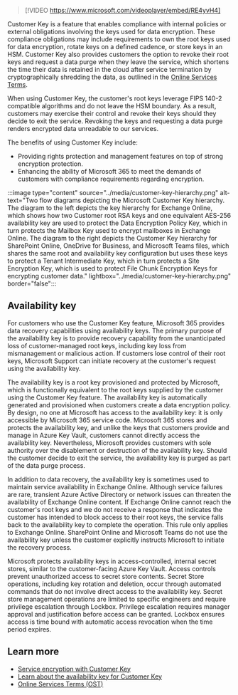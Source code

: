 > [!VIDEO https://www.microsoft.com/videoplayer/embed/RE4yvH4]

Customer Key is a feature that enables compliance with internal policies or external obligations involving the keys used for data encryption. These compliance obligations may include requirements to own the root keys used for data encryption, rotate keys on a defined cadence, or store keys in an HSM. Customer Key also provides customers the option to revoke their root keys and request a data purge when they leave the service, which shortens the time their data is retained in the cloud after service termination by cryptographically shredding the data, as outlined in the [Online Services Terms](https://www.microsoft.com/licensing/product-licensing/products?azure-portal=true).

When using Customer Key, the customer's root keys leverage FIPS 140-2 compatible algorithms and do not leave the HSM boundary. As a result, customers may exercise their control and revoke their keys should they decide to exit the service. Revoking the keys and requesting a data purge renders encrypted data unreadable to our services.

The benefits of using Customer Key include:

- Providing rights protection and management features on top of strong encryption protection.
- Enhancing the ability of Microsoft 365 to meet the demands of customers with compliance requirements regarding encryption.

:::image type="content" source="../media/customer-key-hierarchy.png" alt-text="Two flow diagrams depicting the Microsoft Customer Key hierarchy. The diagram to the left depicts the key hierarchy for Exchange Online, which shows how two Customer root RSA keys and one equivalent AES-256 availability key are used to protect the Data Encryption Policy Key, which in turn protects the Mailbox Key used to encrypt mailboxes in Exchange Online. The diagram to the right depicts the Customer Key hierarchy for SharePoint Online, OneDrive for Business, and Microsoft Teams files, which shares the same root and availability key configuration but uses these keys to protect a Tenant Intermediate Key, which in turn protects a Site Encryption Key, which is used to protect File Chunk Encryption Keys for encrypting customer data." lightbox="../media/customer-key-hierarchy.png" border="false":::

## Availability key

For customers who use the Customer Key feature, Microsoft 365 provides data recovery capabilities using availability keys. The primary purpose of the availability key is to provide recovery capability from the unanticipated loss of customer-managed root keys, including key loss from mismanagement or malicious action. If customers lose control of their root keys, Microsoft Support can initiate recovery at the customer's request using the availability key.

The availability key is a root key provisioned and protected by Microsoft, which is functionally equivalent to the root keys supplied by the customer using the Customer Key feature. The availability key is automatically generated and provisioned when customers create a data encryption policy. By design, no one at Microsoft has access to the availability key: it is only accessible by Microsoft 365 service code. Microsoft 365 stores and protects the availability key, and unlike the keys that customers provide and manage in Azure Key Vault, customers cannot directly access the availability key. Nevertheless, Microsoft provides customers with sole authority over the disablement or destruction of the availability key. Should the customer decide to exit the service, the availability key is purged as part of the data purge process.

In addition to data recovery, the availability key is sometimes used to maintain service availability in Exchange Online. Although service failures are rare, transient Azure Active Directory or network issues can threaten the availability of Exchange Online content. If Exchange Online cannot reach the customer's root keys and we do not receive a response that indicates the customer has intended to block access to their root keys, the service falls back to the availability key to complete the operation. This rule only applies to Exchange Online. SharePoint Online and Microsoft Teams do not use the availability key unless the customer explicitly instructs Microsoft to initiate the recovery process.

Microsoft protects availability keys in access-controlled, internal secret stores, similar to the customer-facing Azure Key Vault. Access controls prevent unauthorized access to secret store contents. Secret Store operations, including key rotation and deletion, occur through automated commands that do not involve direct access to the availability key. Secret store management operations are limited to specific engineers and require privilege escalation through Lockbox. Privilege escalation requires manager approval and justification before access can be granted. Lockbox ensures access is time bound with automatic access revocation when the time period expires.

## Learn more

- [Service encryption with Customer Key](/microsoft-365/compliance/customer-key-overview?azure-portal=true)
- [Learn about the availability key for Customer Key](/microsoft-365/compliance/customer-key-availability-key-understand?azure-portal=true)
- [Online Services Terms (OST)](https://aka.ms/OST?azure-portal=true)
